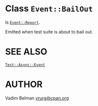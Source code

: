 Class `Event::BailOut`
======================

Is [`Event::Report`](Report.md).

Emitted when test suite is about to bail out.

SEE ALSO
========

[`Test::Async::Event`](../Event.md)

AUTHOR
======

Vadim Belman <vrurg@cpan.org>

